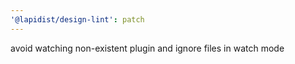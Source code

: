 ```yaml
---
'@lapidist/design-lint': patch
---
```


avoid watching non-existent plugin and ignore files in watch mode
